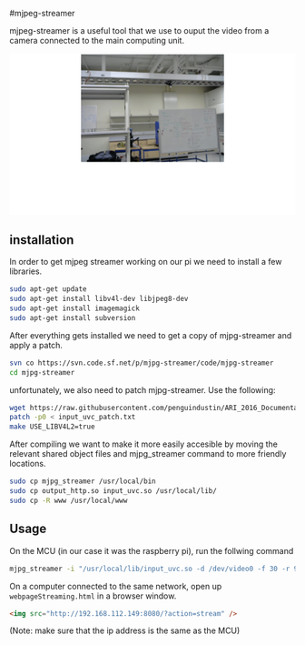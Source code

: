 #mjpeg-streamer

mjpeg-streamer is a useful tool that we use to ouput the video from a camera connected to the main computing unit. 

![Webpage streaming](./webpageStreaming.png "Webpage streaming")

## installation

In order to get mjpeg streamer working on our pi we need to install a few libraries.

```bash
sudo apt-get update
sudo apt-get install libv4l-dev libjpeg8-dev
sudo apt-get install imagemagick
sudo apt-get install subversion
```

After everything gets installed we need to get a copy of mjpg-streamer and apply a patch.

```bash
svn co https://svn.code.sf.net/p/mjpg-streamer/code/mjpg-streamer
cd mjpg-streamer
```

unfortunately, we also need to patch mjpg-streamer. Use the following:

```bash
wget https://raw.githubusercontent.com/penguindustin/ARI_2016_Documentation/development/mjpeg-streamer/input_uvc_patch.txt
patch -p0 < input_uvc_patch.txt
make USE_LIBV4L2=true
```

After compiling we want to make it more easily accesible by moving the relevant shared object files and mjpg_streamer command to more friendly locations.

```bash
sudo cp mjpg_streamer /usr/local/bin
sudo cp output_http.so input_uvc.so /usr/local/lib/
sudo cp -R www /usr/local/www
```

## Usage

On the MCU (in our case it was the raspberry pi), run the follwing command

```bash
mjpg_streamer -i "/usr/local/lib/input_uvc.so -d /dev/video0 -f 30 -r 960x720 " -o "/usr/local/lib/output_http.so -p 8080 -w /usr/local/www"
```

On a computer connected to the same network, open up `webpageStreaming.html` in a browser window.

```html
<img src="http://192.168.112.149:8080/?action=stream" />
```

(Note: make sure that the ip address is the same as the MCU)

